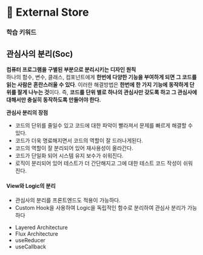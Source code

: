 # 🤥 External Store

### 학습 키워드

## 관심사의 분리(Soc)

**컴퓨터 프로그램을 구별된 부분으로 분리시키는 디자인 원칙**\
하나의 함수, 변수, 클래스, 컴포넌트에게 **한번에 다양한 기능을 부여하게 되면 그 코드를 읽는 사람은 혼란스러울 수 있다**. 이러한 해결방법은 **한번에 한 가지 기능에  동작하게 단위를 잘게 나누는 것**이다. 즉, **코드를 단위 별로 하나의 관심사만 갖도록 하고 그 관심사에 대해서만 충실히 동작하도록 만들어야 한다.**

**관심사 분리의 장점**

* 코드의 단위를 줄일수 있고 코드에 대한 파악이 빨라져서 문제를 빠르게 해결할 수 있다.
* 코드가 더욱 명료해지면서 코드의 역할이 잘 드러나게된다.
* 코드의 역할이 잘 분리되어 있어 재사용성이 올라간다.
* 코드가 단일화 되어 시스템 유지 보수가 쉬워진다.&#x20;
* 로직이 분리되어 있어 테스트가 더 간단해지고 그에 대한 테스트 코드 작성이 쉬워진다.

#### View와 Logic의 분리&#x20;

* 관심사의 분리를 프론트엔드도 적용이 가능하다.&#x20;
* Custom Hook을 사용하여 Logic을 독립적인 함수로 분리하여 관심사 분리가 가능하다&#x20;



&#x20;

* Layered Architecture
* Flux Architecture
* useReducer
* useCallback

